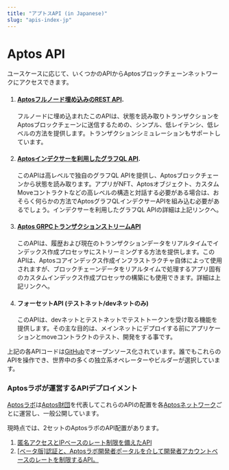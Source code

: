 ```yaml
---
title: "アプトスAPI (in Japanese)"
slug: "apis-index-jp"
---
```

# Aptos API
ユースケースに応じて、いくつかのAPIからAptosブロックチェーンネットワークにアクセスできます。

1. #### [Aptosフルノード埋め込みのREST API](./fullnode-rest-api.md).

   フルノードに埋め込まれたこのAPIは、状態を読み取りトランザクションをAptosブロックチェーンに送信するための、シンプル、低レイテンシ、低レベルの方法を提供します。トランザクションシミュレーションもサポートしています。

2. #### [Aptosインデクサーを利用したグラフQL API](../indexer/indexer-landing.md).

   このAPIは高レベルで独自のグラフQL APIを提供し、Aptosブロックチェーンから状態を読み取ります。アプリがNFT、Aptosオブジェクト、カスタムMoveコントラクトなどの高レベルの構造と対話する必要がある場合は、おそらく何らかの方法でAptosグラフQLインデクサーAPIを組み込む必要があるでしょう。インデクサーを利用したグラフQL APIの詳細は上記リンクへ。

3. #### [Aptos GRPCトランザクションストリームAPI](../indexer/txn-stream/index.md)

   このAPIは、履歴および現在のトランザクションデータをリアルタイムでインデックス作成プロセッサにストリーミングする方法を提供します。このAPIは、Aptosコアインデックス作成インフラストラクチャ自体によって使用されますが、ブロックチェーンデータをリアルタイムで処理するアプリ固有のカスタムインデックス作成プロセッサの構築にも使用できます。詳細は上記リンクへ。

4. #### フォーセットAPI (テストネット/devネットのみ)

   このAPIは、devネットとテストネットでテストトークンを受け取る機能を提供します。その主な目的は、メインネットにデプロイする前にアプリケーションとmoveコントラクトのテスト、開発をする事です。

上記の各APIコードは[GitHub](https://github.com/aptos-labs/aptos-core)でオープンソース化されています。誰でもこれらのAPIを操作でき、世界中の多くの独立系オペレーターやビルダーが選択しています。

### Aptosラボが運営するAPIデプロイメント

[Aptosラボ](https://aptoslabs.com)は[Aptos財団](https://aptosfoundation.org/)を代表してこれらのAPIの配置を各[Aptosネットワーク](../nodes/networks.md)ごとに運営し、一般公開しています。

現時点では、2セットのAptosラボのAPI配置があります。

1. [匿名アクセスとIPベースのレート制限を備えたAPI](../nodes/networks.md)
2. [[ベータ版]認証と、Aptosラボ開発者ポータルを介して開発者アカウントベースのレートを制限するAPI。](./aptos-labs-developer-portal.md)
